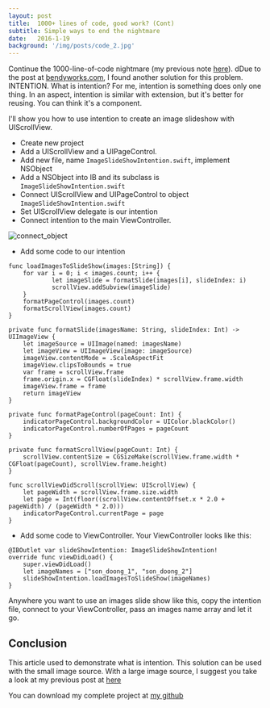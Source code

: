 ```yaml
---
layout: post
title:  1000+ lines of code, good work? (Cont)
subtitle: Simple ways to end the nightmare
date:   2016-1-19
background: '/img/posts/code_2.jpg'
---
```

Continue the 1000-line-of-code nightmare (my previous note [here](https://truongky.wordpress.com/2016/01/14/1000-lines-of-code-good-work/)). dDue to the post at [bendyworks.com](http://bendyworks.com/single-responsibility-principle-ios/), I found another solution for this problem. INTENTION. What is intention? For me, intention is something does only one thing. In an aspect, intention is similar with extension, but it's better for reusing. You can think it's a component.

I'll show you how to use intention to create an image slideshow with UIScrollView.

-   Create new project
-   Add a UIScrollView and a UIPageControl.
-   Add new file, name `ImageSlideShowIntention.swift`, implement NSObject
-   Add a NSObject into IB and its subclass is `ImageSlideShowIntention.swift`
-   Connect UIScrollView and UIPageControl to object `ImageSlideShowIntention.swift`
-   Set UIScrollView delegate is our intention
-   Connect intention to the main ViewController.

![connect_object](https://firebasestorage.googleapis.com/v0/b/blogs-1de93.appspot.com/o/assets%2Fconnect_object.png?alt=media&token=49facbec-76c2-49ea-91dd-c32ac10f3bf0)

-   Add some code to our intention
    
```
func loadImagesToSlideShow(images:[String]) {
	for var i = 0; i < images.count; i++ {
            let imageSlide = formatSlide(images[i], slideIndex: i)
            scrollView.addSubview(imageSlide)
	}
	formatPageControl(images.count)
	formatScrollView(images.count)
}

private func formatSlide(imagesName: String, slideIndex: Int) -> UIImageView {
	let imageSource = UIImage(named: imagesName)
	let imageView = UIImageView(image: imageSource)
	imageView.contentMode = .ScaleAspectFit
	imageView.clipsToBounds = true    
	var frame = scrollView.frame
	frame.origin.x = CGFloat(slideIndex) * scrollView.frame.width
	imageView.frame = frame
	return imageView
}

private func formatPageControl(pageCount: Int) {
	indicatorPageControl.backgroundColor = UIColor.blackColor()
	indicatorPageControl.numberOfPages = pageCount
}

private func formatScrollView(pageCount: Int) {
	scrollView.contentSize = CGSizeMake(scrollView.frame.width * CGFloat(pageCount), scrollView.frame.height)
}

func scrollViewDidScroll(scrollView: UIScrollView) {
	let pageWidth = scrollView.frame.size.width
	let page = Int(floor((scrollView.contentOffset.x * 2.0 + pageWidth) / (pageWidth * 2.0)))
	indicatorPageControl.currentPage = page
}
```
    
-   Add some code to ViewController. Your ViewController looks like this:
```
@IBOutlet var slideShowIntention: ImageSlideShowIntention!
override func viewDidLoad() {
	super.viewDidLoad()
	let imageNames = ["son_doong_1", "son_doong_2"]
	slideShowIntention.loadImagesToSlideShow(imageNames)
}
```
    

Anywhere you want to use an images slide show like this, copy the intention file, connect to your ViewController, pass an images name array and let it go.

## Conclusion

This article used to demonstrate what is intention. This solution can be used with the small image source. With a large image source, I suggest you take a look at my previous post at [here](https://truongky.wordpress.com/2016/01/12/pageviewcontroller-how-can-i-reuse-it/)

You can download my complete project at [my github](https://github.com/nguyentruongky/ImageSlideShow_IntentionDemo)